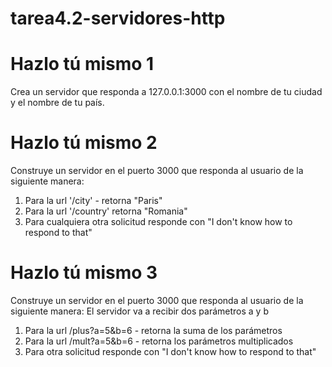 # tarea4.2-servidores-http

# Hazlo tú mismo 1
Crea un servidor que responda a 127.0.0.1:3000 con el nombre de tu ciudad y el nombre de tu país.

# Hazlo tú mismo 2
Construye un servidor en el puerto 3000 que responda al usuario de la siguiente manera:
1. Para la url '/city' - retorna "Paris"
2. Para la url '/country' retorna "Romania"
3. Para cualquiera otra solicitud responde con "I don't know how to respond to that"

# Hazlo tú mismo 3
Construye un servidor en el puerto 3000 que responda al usuario de la siguiente manera:
El servidor va a recibir dos parámetros a y b
1. Para la url /plus?a=5&b=6 - retorna la suma de los parámetros
2. Para la url /mult?a=5&b=6 - retorna los parámetros multiplicados
3. Para otra solicitud responde con "I don't know how to respond to that"
